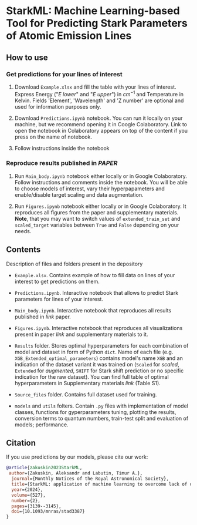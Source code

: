 # StarkML: Machine Learning-based Tool for Predicting Stark Parameters of Atomic Emission Lines

## How to use

### Get predictions for your lines of interest

1. Download `Example.xlsx` and fill the table with your lines of interest. Express Energy ("*E lower*" and "*E upper*") in $cm^{-1}$ and Temperature in Kelvin. Fields 'Element', 'Wavelength' and 'Z number' are optional and used for information purposes only.

2. Download `Predictions.ipynb` notebook. You can run it locally on your machine, but we recommend opening it in Coogle Colaboratory. Link to open the notebook in Colaboratory appears on top of the content if you press on the name of notebook.

3. Follow instructions inside the notebook

### Reproduce results published in *PAPER* <link will be available later>

1. Run `Main_body.ipynb` notebook either locally or in Google Colaboratory. Follow instructions and comments inside the notebook. You will be able to choose models of interest, vary their hyperpapameters and enable/disable target scaling and data augmentation.

2. Run `Figures.ipynb` notebook either locally or in Google Colaboratory. It reproduces all figures from the paper and supplementary materials. **Note**, that you may want to switch values of `extended_train_set` and `scaled_target` variables between `True` and `False` depending on your needs.  

## Contents

Description of files and folders present in the depository

- `Example.xlsx`. Contains example of how to fill data on lines of your interest to get predictions on them.

- `Predictions.ipynb`. Interactive notebook that allows to predict Stark parameters for lines of your interest.

- `Main_body.ipynb`. Interactive notebook that reproduces all results published in *link* paper.

- `Figures.ipynb`. Interactive notebook that reproduces all visualizations present in paper *link* and supplementary materials to it.

- `Results` folder. Stores optimal hyperparameters for each combination of model and dataset in form of Python `dict`. Name of each file (e.g. `XGB_Extended_optimal_parameters`) contains model's name `XGB` and an indication of the dataset variant it was trained on (`Scaled` for *scaled*, `Extended` for *augmented*, `SHIFT` for Stark shift prediction or no specific indication for the raw dataset). You can find full table of optimal hyperparameters in Supplementary materials *link* (Table S1).

- `Source_files` folder. Contains full dataset used for training.

- `models` and `utils` folters. Contain `.py` files with implementation of model classes, functions for gyperparameters tuning, plotting the results, conversion terms to quantum numbers, train-test split and evaluation of models; performance.

## Citation

If you use predictions by our models, please cite our work:
```bib
@article{zakuskin2023StarkML,
 author={Zakuskin, Aleksandr and Labutin, Timur A.},
  journal={Monthly Notices of the Royal Astronomical Society}, 
  title={StarkML: application of machine learning to overcome lack of data on electron-impact broadening parameters}, 
  year={2024},
  volume={527},
  number={2},
  pages={3139--3145},
  doi={10.1093/mnras/stad3387}
}
```
